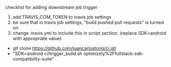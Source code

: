 checklist for adding downstream job trigger

1. add TRAVIS_COM_TOKEN to travis job settings
2. be sure that in travis job settings, "build pushed pull requests" is turned on
3. change .travis.yml to include this in script section: (replace SDK=android with appropriate value)
  - git clone https://github.com/juancarlostong/ci.git
  - "SDK=android ci/trigger_build.sh optimizely%2Ffullstack-sdk-compatibility-suite"
